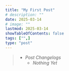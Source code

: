 ```yaml
---
title: "My First Post"
# description: ""
date: 2025-03-14
# image: ""
lastmod: 2025-03-14
showTableOfContents: false
tags: ["",]
type: "post"
---
```


> - *Post Changelogs*
>   - *Nothing Yet*

